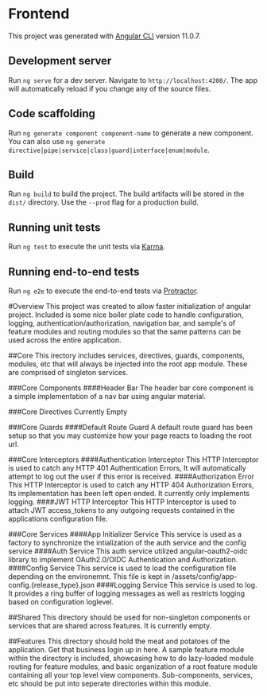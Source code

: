 # Frontend

This project was generated with [Angular CLI](https://github.com/angular/angular-cli) version 11.0.7.

## Development server

Run `ng serve` for a dev server. Navigate to `http://localhost:4200/`. The app will automatically reload if you change any of the source files.

## Code scaffolding

Run `ng generate component component-name` to generate a new component. You can also use `ng generate directive|pipe|service|class|guard|interface|enum|module`.

## Build

Run `ng build` to build the project. The build artifacts will be stored in the `dist/` directory. Use the `--prod` flag for a production build.

## Running unit tests

Run `ng test` to execute the unit tests via [Karma](https://karma-runner.github.io).

## Running end-to-end tests

Run `ng e2e` to execute the end-to-end tests via [Protractor](http://www.protractortest.org/).

#Overview
This project was created to allow faster initialization of angular project. Included is some nice boiler plate code to handle configuration, logging, authentication/authorization, navigation bar, and sample's of feature modules and routing modules so that the same patterns can be used across the entire application.  

##Core
This irectory includes services, directives, guards, components, modules, etc that will always be injected into the root app module. These are comprised of singleton services. 

###Core Components
####Header Bar 
The header bar core component is a simple implementation of a nav bar using angular material.

###Core Directives
Currently Empty

###Core Guards
####Default Route Guard
A default route guard has been setup so that you may customize how your page reacts to loading the root url.

###Core Interceptors 
####Authentication Interceptor
This HTTP Interceptor is used to catch any HTTP 401 Authentication Errors, It will automatically attempt to log out the user if this error is received. 
####Authorization Error
This HTTP Interceptor is used to catch any HTTP 404 Authorization Errors, Its implementation has been left open ended. It currently only implements logging.
####JWT HTTP Interceptor
This HTTP Interceptor is used to attach JWT access_tokens to any outgoing requests contained in the applications configuration file. 

###Core Services
####App Initializer Service
This service is used as a factory to synchronize the intialization of the auth service and the config service
####Auth Service
This auth service utilized angular-oauth2-oidc library to implement OAuth2.0/OIDC Authentication and Authorization. 
####Config Service
This service is used to load the configuration file depending on the environemnt. This file is kept in /assets/config/app-config.{release_type}.json
####Logging Service
This service is used to log. It provides a ring buffer of logging messages as well as restricts logging based on configuration loglevel. 

##Shared
This directory should be used for non-singleton components or services that are shared across features. It is currently empty. 

##Features
This directory should hold the meat and potatoes of the application. Get that business login up in here. A sample feature module within the directory is included, showcasing how to do lazy-loaded module routing for feature modules, and basic organization of a root feature module containing all your top level view components. Sub-components, services, etc should be put into seperate directories within this module. 
